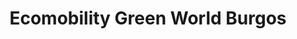 ---
title: "Ecomobility Green World Burgos"
url: /burgos/ecomobility-green-world-burgos/
shop: Fahrrad
---